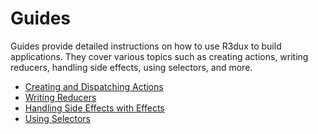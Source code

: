 # Guides

Guides provide detailed instructions on how to use R3dux to build applications. They cover various topics such as creating actions, writing reducers, handling side effects, using selectors, and more.

- [Creating and Dispatching Actions](creating-and-dispatching-actions.md)
- [Writing Reducers](writing-reducers.md)
- [Handling Side Effects with Effects](handling-side-effects-with-effects.md)
- [Using Selectors](using-selectors.md)
